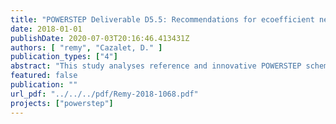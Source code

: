 ```yaml
---
title: "POWERSTEP Deliverable D5.5: Recommendations for ecoefficient new concepts of energy positive WWTP"
date: 2018-01-01
publishDate: 2020-07-03T20:16:46.413431Z
authors: [ "remy", "Cazalet, D." ]
publication_types: ["4"]
abstract: "This study analyses reference and innovative POWERSTEP schemes for municipal WWTP in their environmental and economic impacts using life-cycle tools of Life Cycle Assessment and Life Cycle Costing. Based on hypothetical scenarios at defined boundary conditions for WWTP size, influent quality, and effluent discharge limits, multiple process schemes have been modelled in a mass and energy flow model with a benchmarking software for WWTPs. This process data forms the basis to calculate operational efforts, and it is amended by infrastructure data for material demand and related investment costs. In addition, specific data has been added based on results of the POWERSTEP project (e.g. for N2O emissions) or information from literature. The results show that innovative schemes with advanced primary treatment operate with a superior electricity balance compared to current state-of-the-art schemes for municipal wastewater treatment as a reference, increasing electrical self-sufficiency from 27-82% to 80-170%. The POWERSTEP schemes reach this goal without compromising effluent quality targets of the schemes, i.e. reaching the same effluent quality than before. Concentrated influent with high COD levels supports the POWERSTEP approach and enables highly energy efficient schemes. However, nitrogen removal has to be realized with mainstream anammox after enhanced carbon extraction from concentrated influent. This process is still under development, and its performance and stability should be further validated in full-scale references. Sidestream N removal, advanced control of COD extraction and partial bypass of primary treatment are other options to guarantee nitrogen removal after enhanced carbon extraction with conventional denitrification. In the life-cycle perspective, POWERSTEP schemes significantly decrease primary energy demand of WWTP operation by 29-134% compared to the reference. In favourable conditions, their superior electricity balance can fully compensate life-cycle energy demand for chemical production, sludge disposal and infrastructure, resulting in real energy-positive WWTP schemes. Greenhouse gas emissions can also be substantially reduced with POWERSTEP (- 6 to 43%) due to savings in grid electricity production. GHG benefits of POWERSTEP are smaller than energy benefits on a relative scale, because direct emissions such as N2O from biological N removal and mono-incineration also deliver a major contribution to overall GHG emission profiles, and they are not reduced with POWERSTEP. In contrast, POWERSTEP schemes with mainstream anammox will most likely increase N2O emissions, compensating a large part of the electricity-related benefits in GHG emissions. Total annual costs are in a comparable range for both reference and POWERSTEP schemes. While the latter decrease operational costs by 3-16% due to lower purchase of grid electricity, they require higher investment for primary treatment, increasing capital costs by 4-17%. Overall, effects of POWERSTEP on operational and capital costs off-set each other and result in a net increase of total annual costs of 2-7%, which is within the uncertainty range of this cost calculation. Higher electricity prices (> 0.12 €/kWh) will increase the positive impact of POWERSTEP on operating costs, resulting in fully costcompetitive eco-efficient WWTP schemes at power prices of 0.25 €/kWh. Final recommendations are derived on the way to develop eco-efficient WWTP schemes of the future."
featured: false
publication: ""
url_pdf: "../../../pdf/Remy-2018-1068.pdf"
projects: ["powerstep"]
---
```


